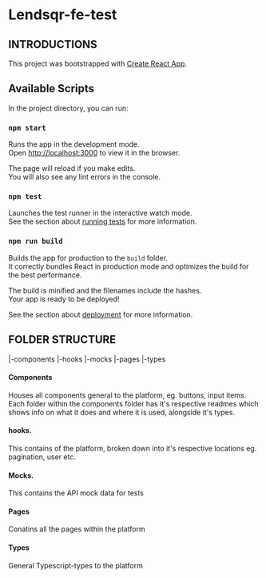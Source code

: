 # Lendsqr-fe-test

## INTRODUCTIONS

This project was bootstrapped with [Create React App](https://github.com/facebook/create-react-app).

## Available Scripts

In the project directory, you can run:

### `npm start`

Runs the app in the development mode.\
Open [http://localhost:3000](http://localhost:3000) to view it in the browser.

The page will reload if you make edits.\
You will also see any lint errors in the console.

### `npm test`

Launches the test runner in the interactive watch mode.\
See the section about [running tests](https://facebook.github.io/create-react-app/docs/running-tests) for more information.

### `npm run build`

Builds the app for production to the `build` folder.\
It correctly bundles React in production mode and optimizes the build for the best performance.

The build is minified and the filenames include the hashes.\
Your app is ready to be deployed!

See the section about [deployment](https://facebook.github.io/create-react-app/docs/deployment) for more information.

## FOLDER STRUCTURE

|-components
|-hooks
|-mocks
|-pages
|-types


#### Components

Houses all components general to the platform, eg. buttons, input items.
Each folder within the components folder has it's respective readmes which shows info on what it does and where it is used, alongside it's types.

#### hooks.

This contains of the platform, broken down into it's respective locations eg. pagination, user etc.

#### Mocks.

This contains the API mock data for tests

#### Pages

Conatins all the pages within the platform

#### Types

General Typescript-types to the platform

